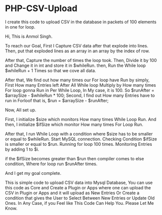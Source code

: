 # PHP-CSV-Upload
I create this code to upload CSV in the database in packets of 100 elements in one for loop.

Hi,
This is Anmol Singh.

To reach our Goal,
First I Capture CSV data after that explode into lines.
Then, put that exploded lines as an array in an array by the index of row.

After that, Capture the number of times the loop took.
Then, Divide it by 100 and Change it in int and store it in $whileRun.
then, Run the While loop $whileRun + 1 Times so that we cove all data.

After that, We find out how many times our For loop have Run by simply,
First How many Entries left After All While loop Multiply by How many times For loop gonna Run in Per While Loop, In My case, it is 100.
So $runAfter = $arraySize - $whileRun * 100;
Second, I find out How many Entries have to run in Forloof that is,
$run = $arraySize - $runAfter;


Now, All set up.

First, I initialize $size which monitors How many times While Loop Run.
And then, I initialize $ifSize which monitor How many times For Loop Run.

After that,
I run While Loop with a condition where $size has to be smaller or equal to $whileRun.
Start MySQL connection.
Checking Condition $ifSize is smaller or equal to $run.
Running for loop 100 times.
Monitoring Entries by adding 1 to $i.

if the $ifSize becomes greater than $run then compiler comes to else condition,
Where for loop run $runAfter times.

And I get my goal complete.


This is simple code to upload CSV data into Mysql Database, 
You can use this code as Core and Create a Plugin or Apps where one can upload the CSV in Plugin or Apps and it will upload as New Entries
Or Create a condition that gives the User to Select Between New Entries or Update Old Ones.
In Any Case, if you Feel like This Code Can Help You. Please Let Me Know.
